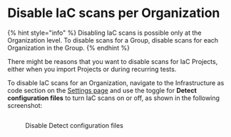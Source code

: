 # Disable IaC scans per Organization

{% hint style="info" %}
Disabling IaC scans is possible only at the Organization level. To disable scans for a Group, disable scans for each Organization in the Group.
{% endhint %}

There might be reasons that you want to disable scans for IaC Projects, either when you import Projects or during recurring tests.

To disable IaC scans for an Organization, navigate to the Infrastructure as code section on the [Settings page](https://app.snyk.io/manage/cloud-config) and use the toggle for **Detect configuration files** to turn IaC scans on or off, as shown in the following screenshot:

<figure><img src="../../../.gitbook/assets/image (66) (3) (1).png" alt=""><figcaption><p>Disable Detect configuration files</p></figcaption></figure>
